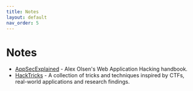 ```yaml
---
title: Notes
layout: default
nav_order: 5
---
```


# Notes

- [AppSecExplained](https://appsecexplained.gitbook.io) - Alex Olsen's Web Application Hacking handbook.
- [HackTricks](https://book.hacktricks.wiki) - A collection of tricks and techniques inspired by CTFs, real-world applications and research findings.
